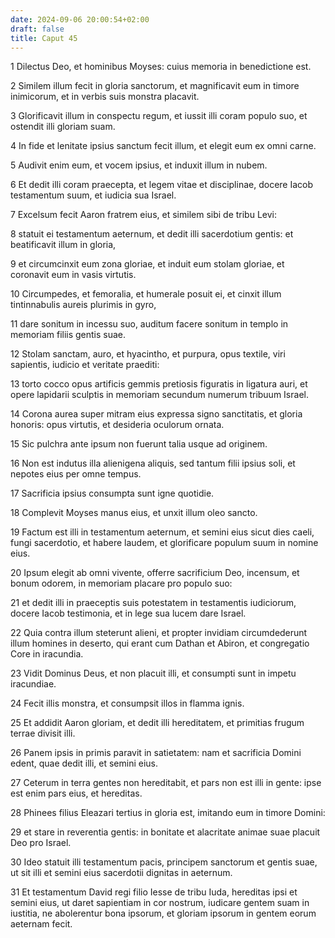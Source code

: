 ```yaml
---
date: 2024-09-06 20:00:54+02:00
draft: false
title: Caput 45
---
```





1 Dilectus Deo, et hominibus Moyses: cuius memoria in benedictione est.

2 Similem illum fecit in gloria sanctorum, et magnificavit eum in timore inimicorum, et in verbis suis monstra placavit.

3 Glorificavit illum in conspectu regum, et iussit illi coram populo suo, et ostendit illi gloriam suam.

4 In fide et lenitate ipsius sanctum fecit illum, et elegit eum ex omni carne.

5 Audivit enim eum, et vocem ipsius, et induxit illum in nubem.

6 Et dedit illi coram praecepta, et legem vitae et disciplinae, docere Iacob testamentum suum, et iudicia sua Israel.

7 Excelsum fecit Aaron fratrem eius, et similem sibi de tribu Levi:

8 statuit ei testamentum aeternum, et dedit illi sacerdotium gentis: et beatificavit illum in gloria,

9 et circumcinxit eum zona gloriae, et induit eum stolam gloriae, et coronavit eum in vasis virtutis.

10 Circumpedes, et femoralia, et humerale posuit ei, et cinxit illum tintinnabulis aureis plurimis in gyro,

11 dare sonitum in incessu suo, auditum facere sonitum in templo in memoriam filiis gentis suae.

12 Stolam sanctam, auro, et hyacintho, et purpura, opus textile, viri sapientis, iudicio et veritate praediti:

13 torto cocco opus artificis gemmis pretiosis figuratis in ligatura auri, et opere lapidarii sculptis in memoriam secundum numerum tribuum Israel.

14 Corona aurea super mitram eius expressa signo sanctitatis, et gloria honoris: opus virtutis, et desideria oculorum ornata.

15 Sic pulchra ante ipsum non fuerunt talia usque ad originem.

16 Non est indutus illa alienigena aliquis, sed tantum filii ipsius soli, et nepotes eius per omne tempus.

17 Sacrificia ipsius consumpta sunt igne quotidie.

18 Complevit Moyses manus eius, et unxit illum oleo sancto.

19 Factum est illi in testamentum aeternum, et semini eius sicut dies caeli, fungi sacerdotio, et habere laudem, et glorificare populum suum in nomine eius.

20 Ipsum elegit ab omni vivente, offerre sacrificium Deo, incensum, et bonum odorem, in memoriam placare pro populo suo:

21 et dedit illi in praeceptis suis potestatem in testamentis iudiciorum, docere Iacob testimonia, et in lege sua lucem dare Israel.

22 Quia contra illum steterunt alieni, et propter invidiam circumdederunt illum homines in deserto, qui erant cum Dathan et Abiron, et congregatio Core in iracundia.

23 Vidit Dominus Deus, et non placuit illi, et consumpti sunt in impetu iracundiae.

24 Fecit illis monstra, et consumpsit illos in flamma ignis.

25 Et addidit Aaron gloriam, et dedit illi hereditatem, et primitias frugum terrae divisit illi.

26 Panem ipsis in primis paravit in satietatem: nam et sacrificia Domini edent, quae dedit illi, et semini eius.

27 Ceterum in terra gentes non hereditabit, et pars non est illi in gente: ipse est enim pars eius, et hereditas.

28 Phinees filius Eleazari tertius in gloria est, imitando eum in timore Domini:

29 et stare in reverentia gentis: in bonitate et alacritate animae suae placuit Deo pro Israel.

30 Ideo statuit illi testamentum pacis, principem sanctorum et gentis suae, ut sit illi et semini eius sacerdotii dignitas in aeternum.

31 Et testamentum David regi filio Iesse de tribu Iuda, hereditas ipsi et semini eius, ut daret sapientiam in cor nostrum, iudicare gentem suam in iustitia, ne abolerentur bona ipsorum, et gloriam ipsorum in gentem eorum aeternam fecit.

